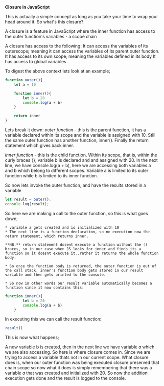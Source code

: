 **Closure in JavaScript**

This is actually a simple concept as long as you take your time to wrap your head around it.
So what's this closure?

A closure is a feature in JavaScript where the inner function has access to the outer function's variables - a scope chain

A closure has access to the following:
    It can access the variables of its outerscope; meaning it can access the variables of its parent outer function.
    It has access to its own scope; meaning the variables defined in its body
    It has access to global variables

To digest the above context lets look at an example;

```javascript
function outer(){
    let a = 10

    function inner(){
        let b = 20
        console.log(a + b)
    }

    return inner
}
```

Lets break it down:
*outer function* -  this is the parent function, it has a variable declared within its scope and 
                    the variable is assigned with 10. Still the same outer function has another
                    function, inner(). Finally the return statement which gives back inner.

*inner function* -  this is the child function. Within its scope, that is, within the curly braces 
                    {}, variable b is declared and and assigned with 20.
                    In the next line, we have console.log(a + b), here we are accessing both variables a and b which belong to different scopes. 
                    Variable a is limited to its outer function while b is limited to its inner function.

So now lets invoke the outer function, and have the results stored in a variable

```javascript
let result = outer();
console.log(result);
```

So here we are making a call to the outer function, so this is what goes down;

    * variable a gets created and is initialized with 10
    * The next line is a function declaration, so no execution now the return statement, which returns inner. 

    **NB.** return statement dosent execute a function without the () braces, so in our case when JS looks for inner and finds its a function so it doesnt execute it..rather it returns the whole function body.

    * So once the function body is returned, the outer function is out of the call stack, inner's function body gets stored in our result variable and then gets printed to the console.

    * So now in other words our result variable automatically becomes a function since it now contains this:

```javascript
function inner(){
        let b = 20
        console.log(a + b)
    }

```

In executing this we can call the result function:
 ```javascript
 result()
 ```

This is now what happens;

 A new variable b is created, then in the next line we have variable *a* which we are also accessing. So here is where closure comes in. 
 Since we are trying to access a variable thats not in our current scope. 
 What closure does is, when our outer function was being executed closure preserved that chain scope so now what it does is simply remembering that there was a variable *a* that was created and initialized with 20. So now the addition execution gets done and the result is logged to the console.





